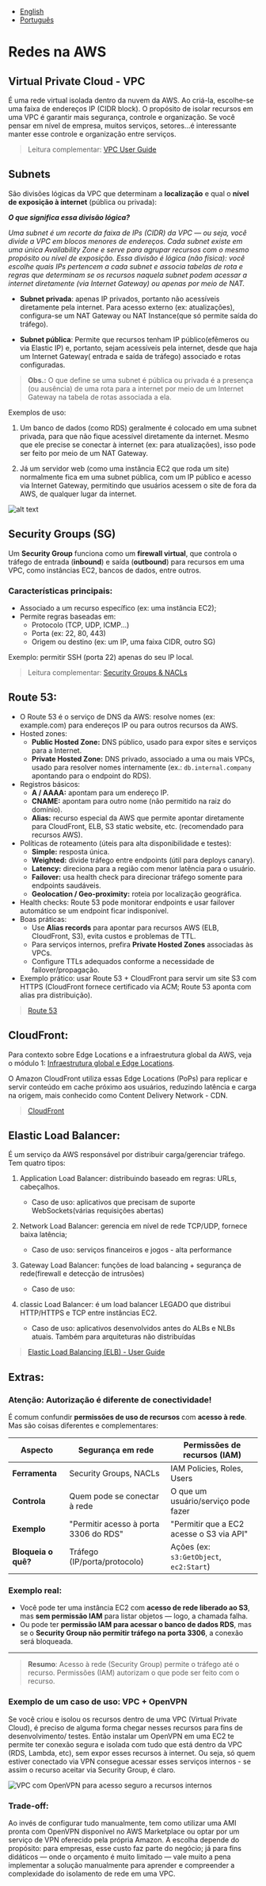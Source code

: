 - [English](module04.md)
- [Português](module04.pt.md)

# Redes na AWS

## Virtual Private Cloud - VPC

É uma rede virtual isolada dentro da nuvem da AWS. Ao criá-la, escolhe-se uma faixa de endereços IP (CIDR block). O propósito de isolar recursos em uma VPC é garantir mais segurança, controle e organização. Se você pensar em nível de empresa, muitos serviços, setores...é interessante manter esse controle e organização entre serviços.

>Leitura complementar: [VPC User Guide](https://docs.aws.amazon.com/vpc/latest/userguide/)

## Subnets

São divisões lógicas da VPC que determinam a **localização** e qual o **nível de exposição à internet** (pública ou privada): 

***O que significa essa divisão lógica?***

*Uma subnet é um recorte da faixa de IPs (CIDR) da VPC — ou seja, você divide a VPC em blocos menores de endereços. Cada subnet existe em uma única Availability Zone e serve para agrupar recursos com o mesmo propósito ou nível de exposição. Essa divisão é lógica (não física): você escolhe quais IPs pertencem a cada subnet e associa tabelas de rota e regras que determinam se os recursos naquela subnet podem acessar a internet diretamente (via Internet Gateway) ou apenas por meio de NAT.*

- **Subnet privada**: apenas IP privados, portanto não acessíveis diretamente pela internet. Para acesso externo (ex: atualizações), configura-se um NAT Gateway ou NAT Instance(que só permite saída do tráfego).

- **Subnet pública**: Permite que recursos tenham IP público(efêmeros ou via Elastic IP) e, portanto, sejam acessíveis pela internet, desde que haja um Internet Gateway( entrada e saída de tráfego) associado e rotas configuradas.


>**Obs.:** O que define se uma subnet é pública ou privada é a presença (ou ausência) de uma rota para a internet por meio de um Internet Gateway na tabela de rotas associada a ela.

Exemplos de uso:

1. Um banco de dados (como RDS) geralmente é colocado em uma subnet privada, para que não fique acessível diretamente da internet. Mesmo que ele precise se conectar à internet (ex: para atualizações), isso pode ser feito por meio de um NAT Gateway.

2. Já um servidor web (como uma instância EC2 que roda um site) normalmente fica em uma subnet pública, com um IP público e acesso via Internet Gateway, permitindo que usuários acessem o site de fora da AWS, de qualquer lugar da internet.

![alt text](/Module04/images/amazonSubnet.png)


## Security Groups (SG)

Um **Security Group** funciona como um **firewall virtual**, que controla o tráfego de entrada (**inbound**) e saída (**outbound**) para recursos em uma VPC, como instâncias EC2, bancos de dados, entre outros.

### Características principais:
- Associado a um recurso específico (ex: uma instância EC2);
- Permite regras baseadas em:
  - Protocolo (TCP, UDP, ICMP...)
  - Porta (ex: 22, 80, 443)
  - Origem ou destino (ex: um IP, uma faixa CIDR, outro SG)

Exemplo: permitir SSH (porta 22) apenas do seu IP local.

>Leitura complementar: [Security Groups & NACLs](https://docs.aws.amazon.com/vpc/latest/userguide/VPC_Security.html)

## Route 53: 

- O Route 53 é o serviço de DNS da AWS: resolve nomes (ex: example.com) para endereços IP ou para outros recursos da AWS.
- Hosted zones:
  - **Public Hosted Zone:** DNS público, usado para expor sites e serviços para a Internet.
  - **Private Hosted Zone:** DNS privado, associado a uma ou mais VPCs, usado para resolver nomes internamente (ex.: `db.internal.company` apontando para o endpoint do RDS).
- Registros básicos:
  - **A / AAAA:** apontam para um endereço IP.
  - **CNAME:** apontam para outro nome (não permitido na raiz do domínio).
  - **Alias:** recurso especial da AWS que permite apontar diretamente para CloudFront, ELB, S3 static website, etc. (recomendado para recursos AWS).
- Políticas de roteamento (úteis para alta disponibilidade e testes):
  - **Simple:** resposta única.
  - **Weighted:** divide tráfego entre endpoints (útil para deploys canary).
  - **Latency:** direciona para a região com menor latência para o usuário.
  - **Failover:** usa health check para direcionar tráfego somente para endpoints saudáveis.
  - **Geolocation / Geo-proximity:** roteia por localização geográfica.
- Health checks: Route 53 pode monitorar endpoints e usar failover automático se um endpoint ficar indisponível.
- Boas práticas:
  - Use **Alias records** para apontar para recursos AWS (ELB, CloudFront, S3), evita custos e problemas de TTL.
  - Para serviços internos, prefira **Private Hosted Zones** associadas às VPCs.
  - Configure TTLs adequados conforme a necessidade de failover/propagação.
- Exemplo prático: usar Route 53 + CloudFront para servir um site S3 com HTTPS (CloudFront fornece certificado via ACM; Route 53 aponta com alias pra distribuição).

>[Route 53](https://docs.aws.amazon.com/Route53/latest/DeveloperGuide/)

## CloudFront:

Para contexto sobre Edge Locations e a infraestrutura global da AWS, veja o módulo 1: [Infraestrutura global e Edge Locations](../Module01/module01.md).

O Amazon CloudFront utiliza essas Edge Locations (PoPs) para replicar e servir conteúdo em cache próximo aos usuários, reduzindo latência e carga na origem, mais conhecido como Content Delivery Network - CDN.

>[CloudFront](https://docs.aws.amazon.com/AmazonCloudFront/latest/DeveloperGuide/)

## Elastic Load Balancer: 

É um serviço da AWS responsável por distribuir carga/gerenciar tráfego. Tem quatro tipos:
1. Application Load Balancer: distribuindo baseado em regras: URLs, cabeçalhos. 
    - Caso de uso: aplicativos que precisam de suporte WebSockets(várias requisições abertas)

2. Network Load Balancer: gerencia em nível de rede TCP/UDP, fornece baixa latência;
    - Caso de uso: serviços financeiros e jogos - alta performance

3. Gateway Load Balancer: funções de load balancing + segurança de rede(firewall e detecção de intrusões)
    - Caso de uso: 

4. classic Load Balancer: é um load balancer LEGADO que distribui HTTP/HTTPS e TCP entre instâncias EC2.
    - Caso de uso:  aplicativos desenvolvidos antes do ALBs e NLBs atuais. Também para arquiteturas não distribuídas 


>[Elastic Load Balancing (ELB) - User Guide](https://docs.aws.amazon.com/elasticloadbalancing/latest/userguide/)


## Extras:

### Atenção: Autorização é diferente de conectividade! 

É comum confundir **permissões de uso de recursos** com **acesso à rede**. Mas são coisas diferentes e complementares:

| Aspecto             | Segurança em rede                        | Permissões de recursos (IAM)                |
|---------------------|------------------------------------------|---------------------------------------------|
| **Ferramenta**      | Security Groups, NACLs                   | IAM Policies, Roles, Users                  |
| **Controla**        | Quem pode se conectar à rede             | O que um usuário/serviço pode fazer         |
| **Exemplo**         | "Permitir acesso à porta 3306 do RDS"    | "Permitir que a EC2 acesse o S3 via API"    |
| **Bloqueia o quê?** | Tráfego (IP/porta/protocolo)             | Ações (ex: `s3:GetObject`, `ec2:Start`)     |

### Exemplo real:
- Você pode ter uma instância EC2 com **acesso de rede liberado ao S3**, mas **sem permissão IAM** para listar objetos — logo, a chamada falha.
- Ou pode ter **permissão IAM para acessar o banco de dados RDS**, mas se o **Security Group não permitir tráfego na porta 3306**, a conexão será bloqueada.

---

> **Resumo**: Acesso à rede (Security Group) permite o tráfego até o recurso. Permissões (IAM) autorizam o que pode ser feito com o recurso.


### Exemplo de um caso de uso: VPC + OpenVPN

Se você criou e isolou os recursos dentro de uma VPC (Virtual Private Cloud), é preciso de alguma forma chegar nesses recursos para fins de desenvolvimento/ testes. Então instalar um OpenVPN em uma EC2 te permite ter conexão segura e isolada com tudo que está dentro da VPC (RDS, Lambda, etc), sem expor esses recursos à internet. Ou seja, só quem estiver conectado via VPN consegue acessar esses serviços internos - se assim o recurso aceitar via Security Group, é claro.

![VPC com OpenVPN para acesso seguro a recursos internos](./images/openVPNdiagram.png)


### Trade-off:

Ao invés de configurar tudo manualmente, tem como utilizar uma AMI pronta com OpenVPN disponível no AWS Marketplace ou optar por um serviço de VPN oferecido pela própria Amazon. A escolha depende do propósito: para empresas, esse custo faz parte do negócio; já para fins didáticos — onde o orçamento é muito limitado — vale muito a pena implementar a solução manualmente para aprender e compreender a complexidade do isolamento de rede em uma VPC.